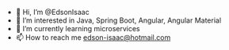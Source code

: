- 👋 Hi, I’m @EdsonIsaac
- 👀 I’m interested in Java, Spring Boot, Angular, Angular Material
- 🌱 I’m currently learning microservices
- 📫 How to reach me edson-isaac@hotmail.com

<!---
EdsonIsaac/EdsonIsaac is a ✨ special ✨ repository because its `README.md` (this file) appears on your GitHub profile.
You can click the Preview link to take a look at your changes.
--->
